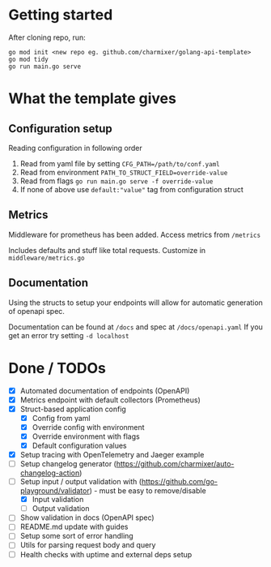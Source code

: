 # Getting started

After cloning repo, run:

```
go mod init <new repo eg. github.com/charmixer/golang-api-template>
go mod tidy
go run main.go serve
```

# What the template gives

## Configuration setup

Reading configuration in following order

1. Read from yaml file by setting `CFG_PATH=/path/to/conf.yaml`
2. Read from environment `PATH_TO_STRUCT_FIELD=override-value`
3. Read from flags `go run main.go serve -f override-value`
4. If none of above use `default:"value"` tag from configuration struct

## Metrics

Middleware for prometheus has been added. Access metrics from `/metrics`

Includes defaults and stuff like total requests. Customize in `middleware/metrics.go`

## Documentation

Using the structs to setup your endpoints will allow for automatic generation of openapi spec.

Documentation can be found at `/docs` and spec at `/docs/openapi.yaml`
If you get an error try setting `-d localhost`

# Done / TODOs

- [x] Automated documentation of endpoints (OpenAPI)
- [x] Metrics endpoint with default collectors (Prometheus)
- [x] Struct-based application config
  - [x] Config from yaml
  - [x] Override config with environment
  - [x] Override environment with flags
  - [x] Default configuration values
- [x] Setup tracing with OpenTelemetry and Jaeger example
- [ ] Setup changelog generator (https://github.com/charmixer/auto-changelog-action)
- [ ] Setup input / output validation with (https://github.com/go-playground/validator) - must be easy to remove/disable
  - [x] Input validation
  - [ ] Output validation
- [ ] Show validation in docs (OpenAPI spec)
- [ ] README.md update with guides
- [ ] Setup some sort of error handling
- [ ] Utils for parsing request body and query
- [ ] Health checks with uptime and external deps setup
